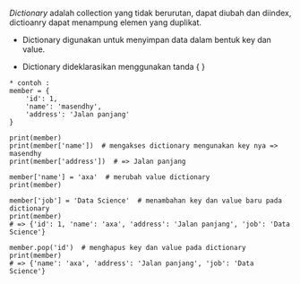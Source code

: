 _Dictionary_ adalah collection yang tidak berurutan, dapat diubah dan diindex, dictioanry dapat menampung elemen yang duplikat.

- Dictionary digunakan untuk menyimpan data dalam bentuk key dan value.

* Dictionary dideklarasikan menggunakan tanda { }

```
* contoh :
member = {
    'id': 1,
    'name': 'masendhy',
    'address': 'Jalan panjang'
}

print(member)
print(member['name'])  # mengakses dictionary mengunakan key nya => masendhy
print(member['address'])  # => Jalan panjang

member['name'] = 'axa'  # merubah value dictionary
print(member)

member['job'] = 'Data Science'  # menambahan key dan value baru pada dictionary
print(member)
# => {'id': 1, 'name': 'axa', 'address': 'Jalan panjang', 'job': 'Data Science'}

member.pop('id')  # menghapus key dan value pada dictionary
print(member)
# => {'name': 'axa', 'address': 'Jalan panjang', 'job': 'Data Science'}

```
